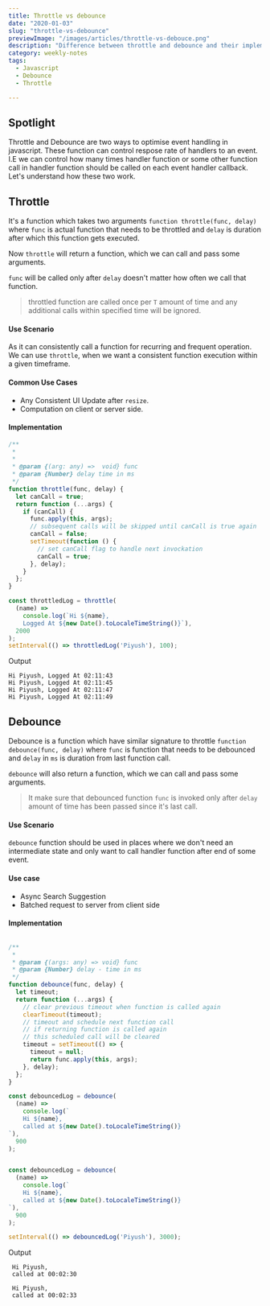 ```yaml
---
title: Throttle vs debounce
date: "2020-01-03"
slug: "throttle-vs-debounce"
previewImage: "/images/articles/throttle-vs-debouce.png"
description: "Difference between throttle and debounce and their implementation"
category: weekly-notes
tags:
  - Javascript
  - Debounce
  - Throttle

---
```


## Spotlight

Throttle and Debounce are two ways to optimise event handling in javascript.
These function can control respose rate of handlers to an event. I.E we can control how many times handler function or some other function call in handler function should be called on each event handler callback.
Let's understand how these two work.

## Throttle

It's a function which takes two arguments `function throttle(func, delay)` where `func` is actual function that needs to be throttled and `delay` is duration after which this function gets executed.

Now `throttle` will return a function, which we can call and pass some arguments.

`func` will be called only after `delay` doesn't matter how often we call that function.

> throttled function are called once per `T` amount of time and any additional calls within specified time will be ignored.

#### Use Scenario

As it can consistently call a function for recurring and frequent operation.
We can use `throttle`, when we want a consistent function execution within a given timeframe.

#### Common Use Cases

- Any Consistent UI Update after `resize`.
- Computation on client or server side.


#### Implementation


```js
/**
 *
 *
 * @param {(arg: any) =>  void} func
 * @param {Number} delay time in ms
 */
function throttle(func, delay) {
  let canCall = true;
  return function (...args) {
    if (canCall) {
      func.apply(this, args);
      // subsequent calls will be skipped until canCall is true again
      canCall = false;
      setTimeout(function () {
        // set canCall flag to handle next invockation
        canCall = true;
      }, delay);
    }
  };
}

const throttledLog = throttle(
  (name) =>
    console.log(`Hi ${name},
    Logged At ${new Date().toLocaleTimeString()}`),
  2000
);
setInterval(() => throttledLog('Piyush'), 100);
```

Output

```
Hi Piyush, Logged At 02:11:43
Hi Piyush, Logged At 02:11:45
Hi Piyush, Logged At 02:11:47
Hi Piyush, Logged At 02:11:49
```

## Debounce

Debounce is a function which have similar signature to throttle `function debounce(func, delay)` where `func` is function that needs to be debounced and `delay` in `ms` is duration from last function call.

`debounce` will also return a function, which we can call and pass some arguments.

> It make sure that debounced function `func` is invoked only after `delay` amount of time has been passed since it's last call.


#### Use Scenario

`debounce` function should be used in places where we don't need an intermediate state and only want to call handler function after end of some event.

#### Use case

- Async Search Suggestion
- Batched request to server from client side

#### Implementation

```js

/**
 *
 * @param {(args: any) => void} func
 * @param {Number} delay - time in ms
 */
function debounce(func, delay) {
  let timeout;
  return function (...args) {
    // clear previous timeout when function is called again
    clearTimeout(timeout);
    // timeout and schedule next function call
    // if returning function is called again
    // this scheduled call will be cleared
    timeout = setTimeout(() => {
      timeout = null;
      return func.apply(this, args);
    }, delay);
  };
}

const debouncedLog = debounce(
  (name) =>
    console.log(`
    Hi ${name},
    called at ${new Date().toLocaleTimeString()}
`),
  900
);


const debouncedLog = debounce(
  (name) =>
    console.log(`
    Hi ${name},
    called at ${new Date().toLocaleTimeString()}
`),
  900
);

setInterval(() => debouncedLog('Piyush'), 3000);

```

Output

```
 Hi Piyush,
 called at 00:02:30

 Hi Piyush,
 called at 00:02:33
```